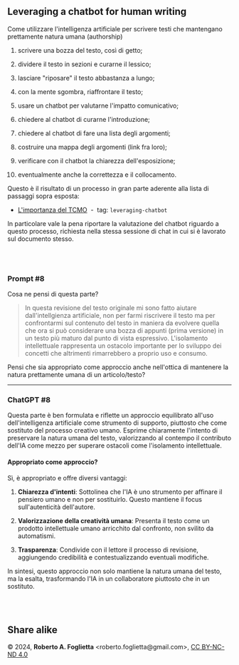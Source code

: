 ## Leveraging a chatbot for human writing

Come utilizzare l'intelligenza artificiale per scrivere testi che mantengano prettamente natura umana (authorship)

1. scrivere una bozza del testo, così di getto;

2. dividere il testo in sezioni e curarne il lessico;

3. lasciare "riposare" il testo abbastanza a lungo;

4. con la mente sgombra, riaffrontare il testo;

5. usare un chatbot per valutarne l'impatto comunicativo;

5. chiedere al chatbot di curarne l'introduzione;

6. chiedere al chatbot di fare una lista degli argomenti;

7. costruire una mappa degli argomenti (link fra loro);

8. verificare con il chatbot la chiarezza dell'esposizione;

9. eventualmente anche la correttezza e il collocamento.

Questo è il risultato di un processo in gran parte aderente alla lista di passaggi sopra esposta:

* [L'importanza del TCMO](https://robang74.github.io/roberto-a-foglietta/html/090-l-importanza-del-tcmo.html#leveraging-chatbot) &nbsp;-&nbsp; tag: `leveraging-chatbot`

In particolare vale la pena riportare la valutazione del chatbot riguardo a questo processo, richiesta nella stessa sessione di chat in cui si è lavorato sul documento stesso.

<br/>
<br/>

### Prompt #8

Cosa ne pensi di questa parte?

> In questa revisione del testo originale mi sono fatto aiutare dall'intellgienza artificiale, non per farmi riscrivere il testo ma per confrontarmi sul contenuto del testo in maniera da evolvere quella che ora si può considerare una bozza di appunti (prima versione) in un testo più maturo dal punto di vista espressivo. L'isolamento intellettuale rappresenta un ostacolo importante per lo sviluppo dei concetti che altrimenti rimarrebbero a proprio uso e consumo.

Pensi che sia appropriato come approccio anche nell'ottica di mantenere la natura prettamente umana di un articolo/testo?

---

### ChatGPT #8

Questa parte è ben formulata e riflette un approccio equilibrato all'uso dell'intelligenza artificiale come strumento di supporto, piuttosto che come sostituto del processo creativo umano. Esprime chiaramente l'intento di preservare la natura umana del testo, valorizzando al contempo il contributo dell'IA come mezzo per superare ostacoli come l'isolamento intellettuale.

#### Appropriato come approccio?

Sì, è appropriato e offre diversi vantaggi:  

1. **Chiarezza d'intenti**: Sottolinea che l'IA è uno strumento per affinare il pensiero umano e non per sostituirlo. Questo mantiene il focus sull'autenticità dell'autore.  

2. **Valorizzazione della creatività umana**: Presenta il testo come un prodotto intellettuale umano arricchito dal confronto, non svilito da automatismi.  

3. **Trasparenza**: Condivide con il lettore il processo di revisione, aggiungendo credibilità e contestualizzando eventuali modifiche.  

In sintesi, questo approccio non solo mantiene la natura umana del testo, ma la esalta, trasformando l'IA in un collaboratore piuttosto che in un sostituto.

<br/>
<br/>

## Share alike

&copy; 2024, **Roberto A. Foglietta** &lt;roberto.foglietta<span>@</span>gmail.com&gt;, [CC BY-NC-ND 4.0](https://creativecommons.org/licenses/by-nc-nd/4.0/)
